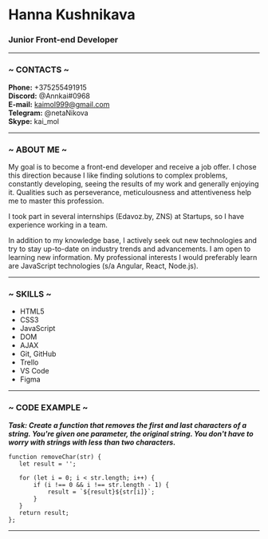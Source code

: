 # Hanna Kushnikava
### Junior Front-end Developer
***
### ~ CONTACTS ~   
**Phone:** +375255491915\
**Discord:** @Annkai#0968\
**E-mail:** kaimol999@gmail.com\
**Telegram:** @netaNikova\
**Skype:** kai_mol

***

### ~ ABOUT ME ~
My goal is to become a front-end developer and receive a job offer.
I chose this direction because I like finding solutions to complex problems, constantly developing, seeing the results of my work and generally enjoying it. Qualities such as perseverance, meticulousness and attentiveness help me to master this profession.

I took part in several internships (Edavoz.by, ZNS) at Startups, so I have experience working in a team.

In addition to my knowledge base, I actively seek out new technologies and try to stay up-to-date on industry trends and advancements. I am open to learning new information. My professional interests I would preferably learn are JavaScript technologies (s/a Angular, React, Node.js).

***

### ~ SKILLS ~ 
* HTML5
* CSS3
* JavaScript
* DOM
* AJAX
* Git, GitHub
* Trello
* VS Code
* Figma

***

### ~ CODE EXAMPLE ~
 **_Task: Create a function that removes the first and last characters of a string. You're given one parameter, the original string. You don't have to worry with strings with less than two characters._**

 ```
function removeChar(str) {
    let result = '';

    for (let i = 0; i < str.length; i++) {
        if (i !== 0 && i !== str.length - 1) {
            result = `${result}${str[i]}`;
        }
    }
    return result;
};
```

***